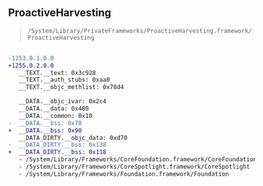 ## ProactiveHarvesting

> `/System/Library/PrivateFrameworks/ProactiveHarvesting.framework/ProactiveHarvesting`

```diff

-1253.0.1.0.0
+1255.0.2.0.0
   __TEXT.__text: 0x3c928
   __TEXT.__auth_stubs: 0xaa0
   __TEXT.__objc_methlist: 0x78d4

   __DATA.__objc_ivar: 0x2c4
   __DATA.__data: 0x480
   __DATA.__common: 0x10
-  __DATA.__bss: 0x70
+  __DATA.__bss: 0x90
   __DATA_DIRTY.__objc_data: 0xd70
-  __DATA_DIRTY.__bss: 0x138
+  __DATA_DIRTY.__bss: 0x118
   - /System/Library/Frameworks/CoreFoundation.framework/CoreFoundation
   - /System/Library/Frameworks/CoreSpotlight.framework/CoreSpotlight
   - /System/Library/Frameworks/Foundation.framework/Foundation

```
